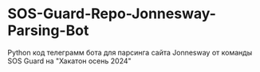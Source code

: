 # SOS-Guard-Repo-Jonnesway-Parsing-Bot
Python код телеграмм бота для парсинга сайта Jonnesway от команды SOS Guard на "Хакатон осень 2024"
